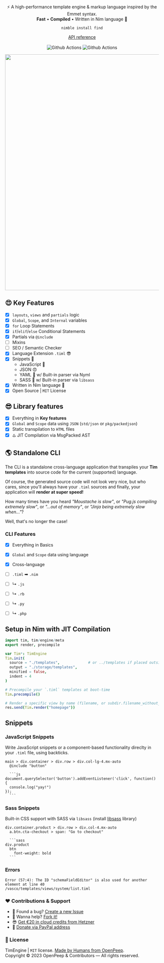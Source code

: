 <p align="center">
  ⚡️ A high-performance template engine & markup language inspired by the Emmet syntax.<br>
  <strong>Fast</strong> • <strong>Compiled</strong> • Written in Nim language 👑
</p>

<p align="center">
  <code>nimble install find</code>
</p>

<p align="center">
  <a href="https://openpeep.github.io/tim/">API reference</a><br><br>
  <img src="https://github.com/openpeep/tim/workflows/test/badge.svg" alt="Github Actions"> <img src="https://github.com/openpeep/tim/workflows/docs/badge.svg" alt="Github Actions">
</p>


<p align="center">
<img src="https://raw.githubusercontent.com/openpeep/tim/main/.github/tim-look.png" width="772px">
</p>

## 😍 Key Features
- [x] `layouts`, `views` and `partials` logic
- [x] `Global`, `Scope`, and `Internal` variables
- [x] `for` Loop Statements
- [x] `if`/`elif`/`else` Conditional Statements
- [x] Partials via `@include`
- [ ] Mixins
- [ ] SEO / Semantic Checker
- [x] Language Extension `.timl` 😎
- [x] Snippets 🎊
    * JavaScript 🥰
    * JSON 😍 
    * YAML 🤩 w/ Built-in parser via Nyml
    * SASS 🫠 w/ Built-in parser via `libsass`
- [x] Written in Nim language 👑
- [x] Open Source | `MIT` License

## 😎 Library features
- [x] Everything in **Key features**
- [x] `Global` and `Scope` data using `JSON` (`std/json` or `pkg/packedjson`)
- [x] Static transpilation to `HTML` files
- [x] ♨️ JIT Compilation via MsgPacked AST 

## 🌎 Standalone CLI
The CLI is a standalone cross-language application that transpiles your **Tim templates** into source code for the current (supported) language.

Of course, the generated source code will not look very nice, but who cares,
since you'll always have your `.timl` sources and finally, your application will **render at super speed!**

How many times have you heard _"Moustache is slow"_, or _"Pug.js compiling extremely slow"_, or _"...out of memory"_,
or _"Jinja being extremely slow when..."_?

Well, that's no longer the case!

### CLI Features
- [x] Everything in Basics
- [x] `Global` and `Scope` data using language
- [x] Cross-language
- [ ] `.timl` ➡ `.nim`
- [ ] ↳ `.js`
- [ ] ↳ `.rb`
- [ ] ↳ `.py`
- [ ] ↳ `.php` 


## Setup in Nim with JIT Compilation

```nim
import tim, tim/engine/meta
export render, precompile

var Tim*: TimEngine
Tim.init(
  source = "./templates",             # or ../templates if placed outside `src` directory
  output = "./storage/templates",
  minified = false,
  indent = 4
)

# Precompile your `.timl` templates at boot-time
Tim.precompile()

# Render a specific view by name (filename, or subdir.filename_without_ext)
res.send(Tim.render("homepage"))

```

## Snippets

### JavaScript Snippets
Write JavaScript snippets or a component-based functionality direclty in your `.timl` file, using backticks.

````tim
main > div.container > div.row > div.col-lg-4.mx-auto
  @include "button"

  ```js
document.querySelector('button').addEventListener('click', function() {
  console.log("yay!")
});
  ```
````

### Sass Snippets
Built-in CSS support with SASS via `libsass` (install [libsass](https://github.com/sass/libsass) library)

````tim
div.container.product > div.row > div.col-4.mx-auto
  a.btn.cta-checkout > span: "Go to checkout"

  ```sass
div.product
  btn
    font-weight: bold
  ```
````

### Errors


```
Error (57:4): The ID "schemaFieldEditor" is also used for another element at line 40
/vasco/templates/views/system/list.timl
```

### ❤ Contributions & Support
- 🐛 Found a bug? [Create a new Issue](https://github.com/openpeep/tim/issues)
- 👋 Wanna help? [Fork it!](https://github.com/openpeep/tim/fork)
- 😎 [Get €20 in cloud credits from Hetzner](https://hetzner.cloud/?ref=Hm0mYGM9NxZ4)
- 🥰 [Donate via PayPal address](https://www.paypal.com/donate/?hosted_button_id=RJK3ZTDWPL55C)

### 🎩 License
TimEngine | `MIT` license. [Made by Humans from OpenPeep](https://github.com/openpeep).<br>
Copyright &copy; 2023 OpenPeep & Contributors &mdash; All rights reserved.
